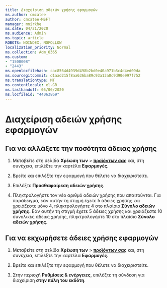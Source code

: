 ```yaml
---
title: Διαχείριση αδειών χρήσης εφαρμογών
ms.author: cmcatee
author: cmcatee-MSFT
manager: mnirkhe
ms.date: 04/21/2020
ms.audience: Admin
ms.topic: article
ROBOTS: NOINDEX, NOFOLLOW
localization_priority: Normal
ms.collection: Adm_O365
ms.custom:
- "1500008"
- "2443"
ms.openlocfilehash: cac8564d4939d498b2bd0e40a971b3c4d4ed09da
ms.sourcegitcommit: d1aad215f8aa636ba89c93a13a0c9d90e997f752
ms.translationtype: MT
ms.contentlocale: el-GR
ms.lasthandoff: 05/06/2020
ms.locfileid: "44063869"
---
```

# <a name="manage-app-licenses"></a>Διαχείριση αδειών χρήσης εφαρμογών

## <a name="to-change-license-quantity"></a>Για να αλλάξετε την ποσότητα άδειας χρήσης

1. Μεταβείτε στη σελίδα **Χρέωση των** > **[προϊόντων σας](https://go.microsoft.com/fwlink/p/?linkid=842054)** και, στη συνέχεια, επιλέξτε την καρτέλα **Εφαρμογές.**

2. Βρείτε και επιλέξτε την εφαρμογή που θέλετε να διαχειριστείτε.  

3. Επιλέξτε **Προσθαφαίρεση αδειών χρήσης**.

4. Πληκτρολογήστε τον νέο αριθμό αδειών χρήσης που απαιτούνται. Για παράδειγμα, εάν αυτήν τη στιγμή έχετε 5 άδειες χρήσης και χρειάζεστε μόνο 4, πληκτρολογήστε 4 στο πλαίσιο **Σύνολο αδειών χρήσης.** Εάν αυτήν τη στιγμή έχετε 5 άδειες χρήσης και χρειάζεστε 10 συνολικές άδειες χρήσης, πληκτρολογήστε 10 στο πλαίσιο **Σύνολο αδειών χρήσης.**

## <a name="to-assign-app-licenses"></a>Για να εκχωρήσετε άδειες χρήσης εφαρμογών

1. Μεταβείτε στη σελίδα **Χρέωση των** > **[προϊόντων σας](https://go.microsoft.com/fwlink/p/?linkid=842054)** και, στη συνέχεια, επιλέξτε την καρτέλα **Εφαρμογές.**

2. Βρείτε και επιλέξτε την εφαρμογή που θέλετε να διαχειριστείτε.  

3. Στην περιοχή **Ρυθμίσεις & ενέργειες**, επιλέξτε τη σύνδεση για διαχείριση **στην πύλη του εκδότη**.